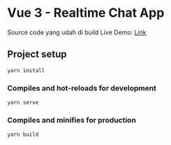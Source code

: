 # Vue 3 - Realtime Chat App

Source code yang udah di build
Live Demo: [Link](https://vital-cedar-355503.web.app/)

## Project setup

```
yarn install
```

### Compiles and hot-reloads for development

```
yarn serve
```

### Compiles and minifies for production

```
yarn build
```
